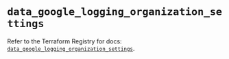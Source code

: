# `data_google_logging_organization_settings`

Refer to the Terraform Registry for docs: [`data_google_logging_organization_settings`](https://registry.terraform.io/providers/hashicorp/google-beta/5.28.0/docs/data-sources/google_logging_organization_settings).
